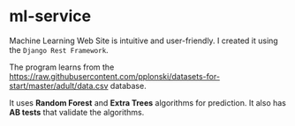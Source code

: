 # ml-service
Machine Learning Web Site is intuitive and user-friendly. I created it using the ``Django Rest Framework``.

The program learns from the https://raw.githubusercontent.com/pplonski/datasets-for-start/master/adult/data.csv database.

It uses **Random Forest** and **Extra Trees** algorithms for prediction.
It also has **AB tests** that validate the algorithms.
